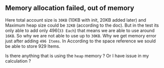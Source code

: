 ## Memory allocation failed, out of memory

Here total account size is `30KB` (10KB with init, 20KB added later)  and Maximum heap size could be `32KB` (according to the doc). But in the test its only able to add only 496(`33 Each`) that means we are able to use around `16KB`. So why we are not able to use up to `30KB`. Why we get memory error just after adding `496 Items`. In According to the space reference we sould be able to store 929 Items. 

Is there anything that is using the `heap` memory ? Or I have issue in my calculation ?
